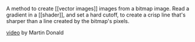 A method to create [[vector images]] images from a bitmap image.
Read a gradient in a [[shader]], and set a hard cutoff, to create a crisp line that's sharper than a line created by the bitmap's pixels.

[video](https://www.youtube.com/watch?v=1b5hIMqz_wM) by Martin Donald